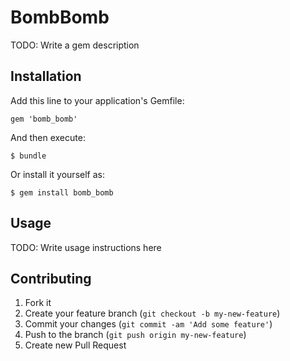 # BombBomb

TODO: Write a gem description

## Installation

Add this line to your application's Gemfile:

    gem 'bomb_bomb'

And then execute:

    $ bundle

Or install it yourself as:

    $ gem install bomb_bomb

## Usage

TODO: Write usage instructions here

## Contributing

1. Fork it
2. Create your feature branch (`git checkout -b my-new-feature`)
3. Commit your changes (`git commit -am 'Add some feature'`)
4. Push to the branch (`git push origin my-new-feature`)
5. Create new Pull Request
